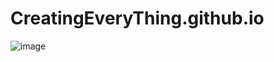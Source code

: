 # CreatingEveryThing.github.io
![image](https://github.com/user-attachments/assets/2b764642-f368-4547-b096-78eece74f70e)
